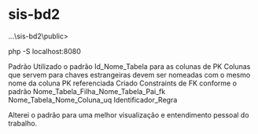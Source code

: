 # sis-bd2

...\sis-bd2\public>

php -S localhost:8080

Padrão
Utilizado o padrão Id_Nome_Tabela para as colunas de PK
Colunas que servem para chaves estrangeiras devem ser nomeadas com o mesmo nome da coluna PK referenciada
Criado Constraints de FK conforme o padrão Nome_Tabela_Filha_Nome_Tabela_Pai_fk
Nome_Tabela_Nome_Coluna_uq
Identificador_Regra

Alterei o padrão para uma melhor visualização e entendimento pessoal do trabalho.
